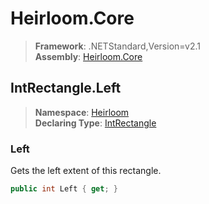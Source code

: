 # Heirloom.Core

> **Framework**: .NETStandard,Version=v2.1  
> **Assembly**: [Heirloom.Core][0]  

## IntRectangle.Left

> **Namespace**: [Heirloom][0]  
> **Declaring Type**: [IntRectangle][1]  

### Left

Gets the left extent of this rectangle.

```cs
public int Left { get; }
```

[0]: ../../../Heirloom.Core.md
[1]: ../IntRectangle.md
